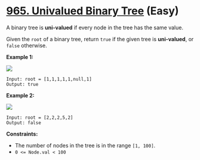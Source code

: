 # [965. Univalued Binary Tree][link] (Easy)

[link]: https://leetcode.com/problems/univalued-binary-tree/

A binary tree is **uni-valued** if every node in the tree has the same value.

Given the `root` of a binary tree, return `true` if the given tree is **uni-valued**, or  `false`
otherwise.

**Example 1:**

![](https://assets.leetcode.com/uploads/2018/12/28/unival_bst_1.png)

```
Input: root = [1,1,1,1,1,null,1]
Output: true
```

**Example 2:**

![](https://assets.leetcode.com/uploads/2018/12/28/unival_bst_2.png)

```
Input: root = [2,2,2,5,2]
Output: false
```

**Constraints:**

- The number of nodes in the tree is in the range `[1, 100]`.
- `0 <= Node.val < 100`
